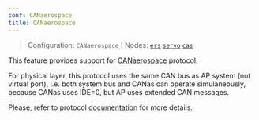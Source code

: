 ```yaml
---
conf: CANaerospace
title: CANaerospace
---
```


>Configuration: `CANaerospace`
> | Nodes: [`ers`](../../hw/nodes/ers.md) [`servo`](../../hw/nodes/servo.md) [`cas`](../../hw/nodes/cas.md)

This feature provides support for [CANaerospace](https://en.wikipedia.org/wiki/CANaerospace) protocol.

For physical layer, this protocol uses the same CAN bus as AP system (not virtual port), i.e.
both system bus and CANas can operate simulaneously, because CANas uses IDE=0, but AP uses extended CAN messages.

Please, refer to protocol [documentation](http://www.stockflightsystems.com/canaerospace.html) for more details.